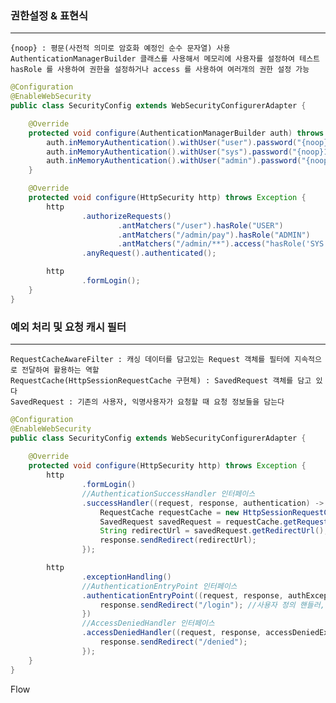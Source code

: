 ### 권한설정 & 표현식

---

    {noop} : 평문(사전적 의미로 암호화 예정인 순수 문자열) 사용
    AuthenticationManagerBuilder 클래스를 사용해서 메모리에 사용자를 설정하여 테스트
    hasRole 를 사용하여 권한을 설정하거나 access 를 사용하여 여러개의 권한 설정 가능

```java
@Configuration
@EnableWebSecurity
public class SecurityConfig extends WebSecurityConfigurerAdapter {

    @Override
    protected void configure(AuthenticationManagerBuilder auth) throws Exception {
        auth.inMemoryAuthentication().withUser("user").password("{noop}1111").roles("USER");
        auth.inMemoryAuthentication().withUser("sys").password("{noop}1111").roles("SYS", "USER");
        auth.inMemoryAuthentication().withUser("admin").password("{noop}1111").roles("ADMIN", "SYS", "USER");
    }

    @Override
    protected void configure(HttpSecurity http) throws Exception {
        http
                .authorizeRequests()
                        .antMatchers("/user").hasRole("USER")
                        .antMatchers("/admin/pay").hasRole("ADMIN")
                        .antMatchers("/admin/**").access("hasRole('SYS') or hasRole('ADMIN')")
                .anyRequest().authenticated();

        http
                .formLogin();
    }
}
```

### 예외 처리 및 요청 캐시 필터

---

    RequestCacheAwareFilter : 캐싱 데이터를 담고있는 Request 객체를 필터에 지속적으로 전달하여 활용하는 역할
    RequestCache(HttpSessionRequestCache 구현체) : SavedRequest 객체를 담고 있다
    SavedRequest : 기존의 사용자, 익명사용자가 요청할 때 요청 정보들을 담는다

```java
@Configuration
@EnableWebSecurity
public class SecurityConfig extends WebSecurityConfigurerAdapter {
    
    @Override
    protected void configure(HttpSecurity http) throws Exception {
        http
                .formLogin()
                //AuthenticationSuccessHandler 인터페이스
                .successHandler((request, response, authentication) -> {
                    RequestCache requestCache = new HttpSessionRequestCache();
                    SavedRequest savedRequest = requestCache.getRequest(request, response);
                    String redirectUrl = savedRequest.getRedirectUrl();
                    response.sendRedirect(redirectUrl);
                });

        http
                .exceptionHandling()
                //AuthenticationEntryPoint 인터페이스
                .authenticationEntryPoint((request, response, authException) -> {
                    response.sendRedirect("/login"); //사용자 정의 핸들러, 스프링이 지원하는 로그인 아님
                })
                //AccessDeniedHandler 인터페이스
                .accessDeniedHandler((request, response, accessDeniedException) -> {
                    response.sendRedirect("/denied");
                });
    }
}
```

Flow


